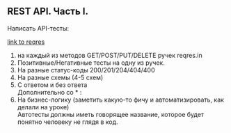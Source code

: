 ## REST API. Часть I.

Написать API-тесты:  

[link to reqres](https://reqres.in/)  
1. на каждый из методов GET/POST/PUT/DELETE ручек reqres.in  
2. Позитивные/Негативные тесты на одну из ручек.  
3. На разные статус-коды 200/201/204/404/400  
4. На разные схемы (4-5 схем)  
5. С ответом и без ответа  
Дополнительно со * :  
6. На бизнес-логику (заметить какую-то фичу и автоматизировать, как делали на уроке)  
Автотесты должны иметь говорящее название, которое будет понятно человеку не глядя в код.